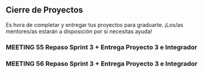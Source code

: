 ## Cierre de Proyectos

Es hora de completar y entregar tus proyectos para graduarte. ¡Los/as mentores/as estarán a disposición por si necesitas
ayuda!

### MEETING 55 Repaso Sprint 3 + Entrega Proyecto 3 e Integrador

### MEETING 56 Repaso Sprint 3 + Entrega Proyecto 3 e Integrador